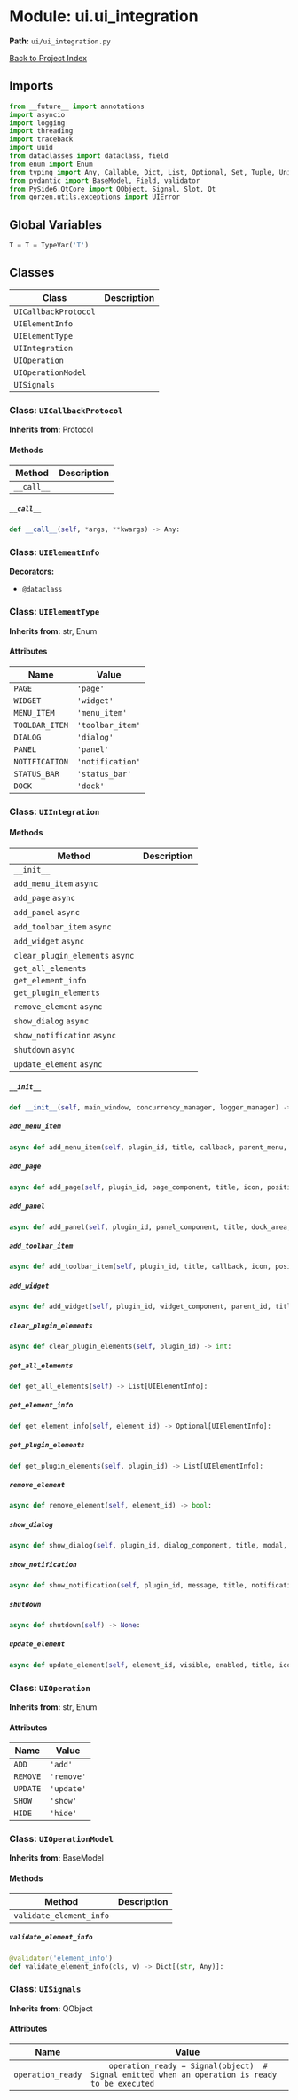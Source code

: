 # Module: ui.ui_integration

**Path:** `ui/ui_integration.py`

[Back to Project Index](../../index.md)

## Imports
```python
from __future__ import annotations
import asyncio
import logging
import threading
import traceback
import uuid
from dataclasses import dataclass, field
from enum import Enum
from typing import Any, Callable, Dict, List, Optional, Set, Tuple, Union, cast, Awaitable, Protocol, TypeVar
from pydantic import BaseModel, Field, validator
from PySide6.QtCore import QObject, Signal, Slot, Qt
from qorzen.utils.exceptions import UIError
```

## Global Variables
```python
T = T = TypeVar('T')
```

## Classes

| Class | Description |
| --- | --- |
| `UICallbackProtocol` |  |
| `UIElementInfo` |  |
| `UIElementType` |  |
| `UIIntegration` |  |
| `UIOperation` |  |
| `UIOperationModel` |  |
| `UISignals` |  |

### Class: `UICallbackProtocol`
**Inherits from:** Protocol

#### Methods

| Method | Description |
| --- | --- |
| `__call__` |  |

##### `__call__`
```python
def __call__(self, *args, **kwargs) -> Any:
```

### Class: `UIElementInfo`
**Decorators:**
- `@dataclass`

### Class: `UIElementType`
**Inherits from:** str, Enum

#### Attributes

| Name | Value |
| --- | --- |
| `PAGE` | `'page'` |
| `WIDGET` | `'widget'` |
| `MENU_ITEM` | `'menu_item'` |
| `TOOLBAR_ITEM` | `'toolbar_item'` |
| `DIALOG` | `'dialog'` |
| `PANEL` | `'panel'` |
| `NOTIFICATION` | `'notification'` |
| `STATUS_BAR` | `'status_bar'` |
| `DOCK` | `'dock'` |

### Class: `UIIntegration`

#### Methods

| Method | Description |
| --- | --- |
| `__init__` |  |
| `add_menu_item` `async` |  |
| `add_page` `async` |  |
| `add_panel` `async` |  |
| `add_toolbar_item` `async` |  |
| `add_widget` `async` |  |
| `clear_plugin_elements` `async` |  |
| `get_all_elements` |  |
| `get_element_info` |  |
| `get_plugin_elements` |  |
| `remove_element` `async` |  |
| `show_dialog` `async` |  |
| `show_notification` `async` |  |
| `shutdown` `async` |  |
| `update_element` `async` |  |

##### `__init__`
```python
def __init__(self, main_window, concurrency_manager, logger_manager) -> None:
```

##### `add_menu_item`
```python
async def add_menu_item(self, plugin_id, title, callback, parent_menu, icon, position, tooltip, metadata) -> str:
```

##### `add_page`
```python
async def add_page(self, plugin_id, page_component, title, icon, position, metadata) -> str:
```

##### `add_panel`
```python
async def add_panel(self, plugin_id, panel_component, title, dock_area, icon, closable, metadata) -> str:
```

##### `add_toolbar_item`
```python
async def add_toolbar_item(self, plugin_id, title, callback, icon, position, tooltip, metadata) -> str:
```

##### `add_widget`
```python
async def add_widget(self, plugin_id, widget_component, parent_id, title, position, metadata) -> str:
```

##### `clear_plugin_elements`
```python
async def clear_plugin_elements(self, plugin_id) -> int:
```

##### `get_all_elements`
```python
def get_all_elements(self) -> List[UIElementInfo]:
```

##### `get_element_info`
```python
def get_element_info(self, element_id) -> Optional[UIElementInfo]:
```

##### `get_plugin_elements`
```python
def get_plugin_elements(self, plugin_id) -> List[UIElementInfo]:
```

##### `remove_element`
```python
async def remove_element(self, element_id) -> bool:
```

##### `show_dialog`
```python
async def show_dialog(self, plugin_id, dialog_component, title, modal, width, height, metadata) -> str:
```

##### `show_notification`
```python
async def show_notification(self, plugin_id, message, title, notification_type, duration, metadata) -> str:
```

##### `shutdown`
```python
async def shutdown(self) -> None:
```

##### `update_element`
```python
async def update_element(self, element_id, visible, enabled, title, icon, tooltip, metadata) -> bool:
```

### Class: `UIOperation`
**Inherits from:** str, Enum

#### Attributes

| Name | Value |
| --- | --- |
| `ADD` | `'add'` |
| `REMOVE` | `'remove'` |
| `UPDATE` | `'update'` |
| `SHOW` | `'show'` |
| `HIDE` | `'hide'` |

### Class: `UIOperationModel`
**Inherits from:** BaseModel

#### Methods

| Method | Description |
| --- | --- |
| `validate_element_info` |  |

##### `validate_element_info`
```python
@validator('element_info')
def validate_element_info(cls, v) -> Dict[(str, Any)]:
```

### Class: `UISignals`
**Inherits from:** QObject

#### Attributes

| Name | Value |
| --- | --- |
| `operation_ready` | `    operation_ready = Signal(object)  # Signal emitted when an operation is ready to be executed` |
